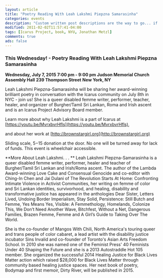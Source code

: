 ```yaml
---
layout: article
title: "Poetry Reading With Leah Lakshmi Piepzna Samarasinha"
categories: events
description: "Custom written post descriptions are the way to go... if you're not lazy."
modified: 2011-02-02T11:57:41-04:00
tags: [Icarus Project, book, NYU, Jonathan Metzl]
comments: true
ads: false
---
```

### This Wednesday! - Poetry Reading With Leah Lakshmi Piepzna Samarasinha

**Wednesday, July 7, 2015**
**7:00 pm - 9:00 pm**
**Judson Memorial Church Assembly Hall**
**239 Thompson Street**
**New York, NY**

Leah Lakshmi Piepzna-Samarasinha will be sharing her award-winning brilliant poetry in conversation with the Icarus community on July 8th in NYC - join us! She is a queer disabled femme writer, performer, teacher, healer, and organizer of Burgher/Tamil Sri Lankan, Roma and Irish ascent and is an Icarus Project Advisory Board member. 

Learn more about why Leah Lakshmi is a part of Icarus at [https://youtu.be/MvrxbvrHfls](https://youtu.be/MvrxbvrHfls), 

and about her work at [http://brownstargirl.org](http://brownstargirl.org)

Sliding scale, $5-$15 donation at the door. No one will be turned away for 
lack of funds. This event is wheelchair accessible.

**More About Leah Lakshmi. . . **
Leah Lakshmi Piepzna-Samarasinha is a queer disabled femme writer, 
performer, healer and teacher of Burgher/Tamil Sri Lankan and Irish/Roma ascent. The author of the Lambda Award-winning Love Cake and Consensual Genocide and co-editor with Ching-In Chen and Jai Dulani of The Revolution Starts At Home: Confronting Intimate Violence in Activist Communities, her writing on femme of color and Sri Lankan identities, survivorhood, and healing, disability and transformative justice has appeared in the anthologies Dear Sister, Letters Lived, Undoing Border Imperialism, Stay 
Solid, Persistence: Still Butch and Femme, Yes Means Yes, Visible: A Femmethology, Homelands, Colonize This, We Don’t Need Another Wave, Bitchfest, Without a Net, Dangerous Families, Brazen Femme, Femme and A Girl’s Guide to Taking Over The World. 

She is the co-founder of Mangos With Chili, North America's touring queer 
and trans people of color cabaret, a lead artist with the disability justice incubator Sins Invalid and co-founder of Toronto's Asian Arts Freedom School. In 2010 she was named one of the Feminist Press' 40 Feminists Under 40 Shaping the Future and she is a 2013 Autostraddle Hot 105 member. She organized the successful 2014 Healing Justice for Black Lives Matter action which raised $28,000 for Black Lives Matter through community based healing justice spaces. Her next book of poetry, Bodymap 
and first memoir, Dirty River, will be published in 2015.

